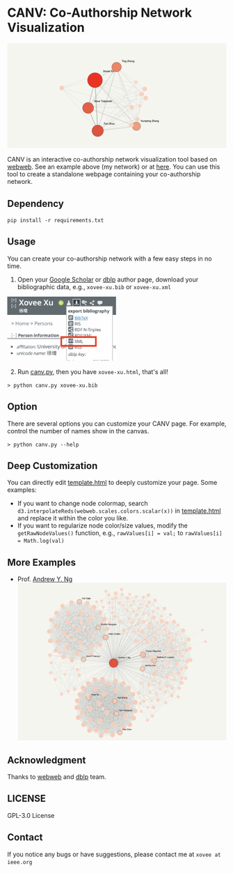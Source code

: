 # CANV: Co-Authorship Network Visualization

![Example](asset/teaser.png)

CANV is an interactive co-authorship network visualization tool based on [webweb](https://github.com/dblarremore/webweb). See an example above (my network) or at [here](https://xovee.cn/html/canv/xovee-xu.html). You can use this tool to create a standalone webpage containing your co-authorship network. 

## Dependency

```shell
pip install -r requirements.txt
```

## Usage

You can create your co-authorship network with a few easy steps in no time.

1. Open your [Google Scholar](https://scholar.google.com/) or [dblp](https://dblp.org) author page, download 
your bibliographic data, e.g., `xovee-xu.bib` or `xovee-xu.xml`  
<img src="asset/download_data.png" alt="download data" width="250"/>

2. Run [canv.py](./canv.py), then you have `xovee-xu.html`, that's all! 
```shell
> python canv.py xovee-xu.bib
```

## Option

There are several options you can customize your CANV page. For example, control the number of names show in the canvas. 
```shell
> python canv.py --help
```

## Deep Customization

You can directly edit [template.html](./template.html) to deeply customize your page. Some examples:
- If you want to change node colormap, search `d3.interpolateReds(webweb.scales.colors.scalar(x))` in [template.html](./template.html) and replace it within the color you like.
- If you want to regularize node color/size values, modify the `getRawNodeValues()` function, e.g., `rawValues[i] = val;` to `rawValues[i] = Math.log(val)`


## More Examples

- Prof. [Andrew Y. Ng](https://xovee.cn/html/canv/andrew-y-ng.html)
![](./asset/andrew-ng.png)

## Acknowledgment

Thanks to [webweb](https://github.com/dblarremore/webweb) and [dblp](https://dblp.org) team.

## LICENSE

GPL-3.0 License

## Contact

If you notice any bugs or have suggestions, please contact me at `xovee at ieee.org`
